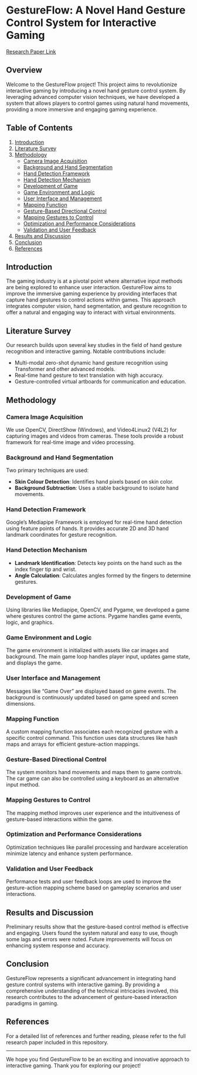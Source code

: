 # GestureFlow: A Novel Hand Gesture Control System for Interactive Gaming

[Research Paper Link](https://ieeexplore.ieee.org/abstract/document/10724912)

## Overview

Welcome to the GestureFlow project! This project aims to revolutionize interactive gaming by introducing a novel hand gesture control system. By leveraging advanced computer vision techniques, we have developed a system that allows players to control games using natural hand movements, providing a more immersive and engaging gaming experience.

## Table of Contents

1. [Introduction](#introduction)
2. [Literature Survey](#literature-survey)
3. [Methodology](#methodology)
    - [Camera Image Acquisition](#camera-image-acquisition)
    - [Background and Hand Segmentation](#background-and-hand-segmentation)
    - [Hand Detection Framework](#hand-detection-framework)
    - [Hand Detection Mechanism](#hand-detection-mechanism)
    - [Development of Game](#development-of-game)
    - [Game Environment and Logic](#game-environment-and-logic)
    - [User Interface and Management](#user-interface-and-management)
    - [Mapping Function](#mapping-function)
    - [Gesture-Based Directional Control](#gesture-based-directional-control)
    - [Mapping Gestures to Control](#mapping-gestures-to-control)
    - [Optimization and Performance Considerations](#optimization-and-performance-considerations)
    - [Validation and User Feedback](#validation-and-user-feedback)
4. [Results and Discussion](#results-and-discussion)
5. [Conclusion](#conclusion)
6. [References](#references)

## Introduction

The gaming industry is at a pivotal point where alternative input methods are being explored to enhance user interaction. GestureFlow aims to improve the immersive gaming experience by providing interfaces that capture hand gestures to control actions within games. This approach integrates computer vision, hand segmentation, and gesture recognition to offer a natural and engaging way to interact with virtual environments.

## Literature Survey

Our research builds upon several key studies in the field of hand gesture recognition and interactive gaming. Notable contributions include:
- Multi-modal zero-shot dynamic hand gesture recognition using Transformer and other advanced models.
- Real-time hand gesture to text translation with high accuracy.
- Gesture-controlled virtual artboards for communication and education.

## Methodology

### Camera Image Acquisition

We use OpenCV, DirectShow (Windows), and Video4Linux2 (V4L2) for capturing images and videos from cameras. These tools provide a robust framework for real-time image and video processing.

### Background and Hand Segmentation

Two primary techniques are used:
- **Skin Colour Detection**: Identifies hand pixels based on skin color.
- **Background Subtraction**: Uses a stable background to isolate hand movements.

### Hand Detection Framework

Google’s Mediapipe Framework is employed for real-time hand detection using feature points of hands. It provides accurate 2D and 3D hand landmark coordinates for gesture recognition.

### Hand Detection Mechanism

- **Landmark Identification**: Detects key points on the hand such as the index finger tip and wrist.
- **Angle Calculation**: Calculates angles formed by the fingers to determine gestures.

### Development of Game

Using libraries like Mediapipe, OpenCV, and Pygame, we developed a game where gestures control the game actions. Pygame handles game events, logic, and graphics.

### Game Environment and Logic

The game environment is initialized with assets like car images and background. The main game loop handles player input, updates game state, and displays the game.

### User Interface and Management

Messages like “Game Over” are displayed based on game events. The background is continuously updated based on game speed and screen dimensions.

### Mapping Function

A custom mapping function associates each recognized gesture with a specific control command. This function uses data structures like hash maps and arrays for efficient gesture-action mappings.

### Gesture-Based Directional Control

The system monitors hand movements and maps them to game controls. The car game can also be controlled using a keyboard as an alternative input method.

### Mapping Gestures to Control

The mapping method improves user experience and the intuitiveness of gesture-based interactions within the game.

### Optimization and Performance Considerations

Optimization techniques like parallel processing and hardware acceleration minimize latency and enhance system performance.

### Validation and User Feedback

Performance tests and user feedback loops are used to improve the gesture-action mapping scheme based on gameplay scenarios and user interactions.

## Results and Discussion

Preliminary results show that the gesture-based control method is effective and engaging. Users found the system natural and easy to use, though some lags and errors were noted. Future improvements will focus on enhancing system response and accuracy.

## Conclusion

GestureFlow represents a significant advancement in integrating hand gesture control systems with interactive gaming. By providing a comprehensive understanding of the technical intricacies involved, this research contributes to the advancement of gesture-based interaction paradigms in gaming.

## References

For a detailed list of references and further reading, please refer to the full research paper included in this repository.

---

We hope you find GestureFlow to be an exciting and innovative approach to interactive gaming. Thank you for exploring our project!
